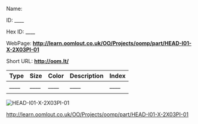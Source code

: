 

 
Name: 

ID: ____

Hex ID: ____

WebPage: __http://learn.oomlout.co.uk/OO/Projects/oomp/part/HEAD-I01-X-2X03PI-01__

Short URL: __http://oom.lt/__


| Type   | Size   | Color   | Description   | Index   |    
| ----- | ------   | ------   | -----   | ----   |    
| ____   					| ____   					| ____    						| ____    					| ____ |    
| 		| 	| 		| 	| 	|

![HEAD-I01-X-2X03PI-01](http://oomlout.com/oomp-gen/parts/HEAD-I01-X-2X03PI-01/HEAD-I01-X-2X03PI-01_420.jpg)


 http://learn.oomlout.co.uk/OO/Projects/oomp/part/HEAD-I01-X-2X03PI-01

